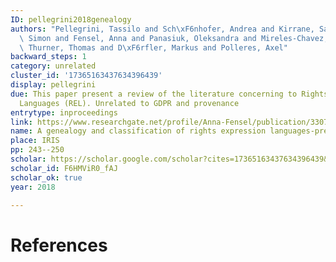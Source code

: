 ```yaml
---
ID: pellegrini2018genealogy
authors: "Pellegrini, Tassilo and Sch\xF6nhofer, Andrea and Kirrane, Sabrina and Steyskal,\
  \ Simon and Fensel, Anna and Panasiuk, Oleksandra and Mireles-Chavez, Victor and\
  \ Thurner, Thomas and D\xF6rfler, Markus and Polleres, Axel"
backward_steps: 1
category: unrelated
cluster_id: '17365163437634396439'
display: pellegrini
due: This paper present a review of the literature concerning to Rights Expression
  Languages (REL). Unrelated to GDPR and provenance
entrytype: inproceedings
link: https://www.researchgate.net/profile/Anna-Fensel/publication/330799134_A_GENEALOGY_AND_CLASSIFICATION_OF_RIGHTS_EXPRESSION_LANGUAGES-PRELIMINARY_RESULTS/links/5c54793f92851c22a3a132df/A-GENEALOGY-AND-CLASSIFICATION-OF-RIGHTS-EXPRESSION-LANGUAGES-PRELIMINARY-RESULTS.pdf
name: A genealogy and classification of rights expression languages-preliminary results
place: IRIS
pp: 243--250
scholar: https://scholar.google.com/scholar?cites=17365163437634396439&as_sdt=2005&sciodt=0,5&hl=en
scholar_id: F6HMViR0_fAJ
scholar_ok: true
year: 2018

---
```


# References

